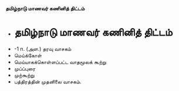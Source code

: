 **தமிழ்நாடு மாணவர் கணினித் திட்டம்**
- # தமிழ்நாடு மாணவர் கணினித் திட்டம்
- -1 n. (அள.) தரவு வாசகம்
- மெய்க்கோள்
- மெய்யாகக்கொள்ளப்பட்ட வாதமூலக் கூற்று
- முப்ப்புரை
- முற்கூற்று
- பத்திரத்தின் முதனிலை வாசகம்.

